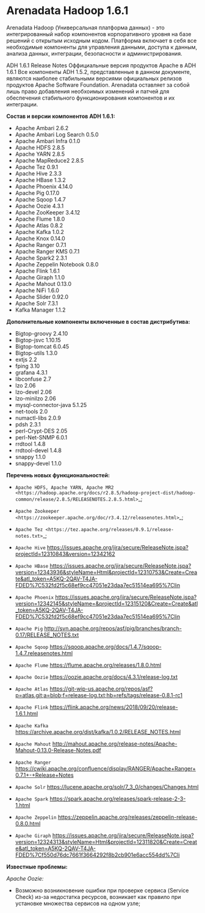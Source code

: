 # Arenadata Hadoop 1.6.1

Arenadata Hadoop (Универсальная платформа данных) -  это интегрированный набор компонентов корпоративного уровня на базе решений с открытым исходным кодом. Платформа включает в себя все необходимые компоненты для управления данными, доступа к данным, анализа данных, интеграции, безопасности и администрирования.

ADH 1.6.1 Release Notes
Оффициальные версия продуктов Apache в ADH 1.6.1
Все компоненты ADH 1.5.2, представленные в данном документе, являются наиболее стабильными версиями официальных релизов продуктов Apache Software Foundation. Arenadata оставляет за собой лишь право добавления необхоимых изменений и патчей для обеспечения стабильного функционирования компонентов и их интеграции.

**Состав и версии компонентов ADH 1.6.1:**
- Apache Ambari 2.6.2
- Apache Ambari Log Search	0.5.0	
- Apache Ambari Infra	0.1.0	
- Apache HDFS	2.8.5
- Apache YARN	2.8.5
- Apache MapReduce2	2.8.5
- Apache Tez	0.9.1
- Apache Hive	2.3.3
- Apache HBase	1.3.2
- Apache Phoenix 4.14.0
- Apache Pig	0.17.0
- Apache Sqoop	1.4.7
- Apache Oozie	4.3.1
- Apache ZooKeeper	3.4.12
- Apache Flume	1.8.0
- Apache Atlas	0.8.2
- Apache Kafka	1.0.2
- Apache Knox	0.14.0
- Apache Ranger	0.7.1
- Apache Ranger KMS	0.7.1
- Apache Spark2	2.3.1
- Apache Zeppelin Notebook	0.8.0
- Apache Flink	1.6.1
- Apache Giraph	1.1.0
- Apache Mahout	0.13.0
- Apache NiFi	1.6.0
- Apache Slider	0.92.0
- Apache Solr	7.3.1
- Kafka Manager	1.1.2


**Дополнительные компоненты включенные в состав дистрибутива:**
- Bigtop-groovy 2.4.10
- Bigtop-jsvc   1.10.15
- Bigtop-tomcat 6.0.45
- Bigtop-utils  1.3.0
- extjs 2.2
- fping 3.10
- grafana 4.3.1
- libconfuse  2.7
- lzo 2.06
- lzo-devel 2.06
- lzo-minilzo 2.06
- mysql-connector-java  5.1.25
- net-tools 2.0
- numactl-libs  2.0.9
- pdsh 2.3.1
- perl-Crypt-DES 2.05
- perl-Net-SNMP 6.0.1
- rrdtool 1.4.8
- rrdtool-devel 1.4.8
- snappy 1.1.0
- snappy-devel 1.1.0

**Перечень новых функциональностей:**
+ `Apache HDFS, Apache YARN, Apache MR2 <https://hadoop.apache.org/docs/r2.8.5/hadoop-project-dist/hadoop-common/release/2.8.5/RELEASENOTES.2.8.5.html>`_;

+ `Apache Zookeeper <https://zookeeper.apache.org/doc/r3.4.12/releasenotes.html>`_;

+ `Apache Tez <https://tez.apache.org/releases/0.9.1/release-notes.txt>`_;

+ `Apache Hive` https://issues.apache.org/jira/secure/ReleaseNote.jspa?projectId=12310843&version=12342162
+ `Apache HBase` https://issues.apache.org/jira/secure/ReleaseNote.jspa?version=12343936&styleName=Html&projectId=12310753&Create=Create&atl_token=A5KQ-2QAV-T4JA-FDED%7C532fd2f5c68ef9cc47051e23daa7ec51514ea695%7Clin
+ `Apache Phoenix` https://issues.apache.org/jira/secure/ReleaseNote.jspa?version=12342145&styleName=&projectId=12315120&Create=Create&atl_token=A5KQ-2QAV-T4JA-FDED%7C532fd2f5c68ef9cc47051e23daa7ec51514ea695%7Clin
+ `Apache Pig` http://svn.apache.org/repos/asf/pig/branches/branch-0.17/RELEASE_NOTES.txt
+ `Apache Sqoop` https://sqoop.apache.org/docs/1.4.7/sqoop-1.4.7.releasenotes.html

+ `Apache Flume` https://flume.apache.org/releases/1.8.0.html

+ `Apache Oozie` https://oozie.apache.org/docs/4.3.1/release-log.txt

+ `Apache Atlas` https://git-wip-us.apache.org/repos/asf?p=atlas.git;a=blob;f=release-log.txt;hb=refs/tags/release-0.8.1-rc1

+ `Apache Flink` https://flink.apache.org/news/2018/09/20/release-1.6.1.html

+ `Apache Kafka` https://archive.apache.org/dist/kafka/1.0.2/RELEASE_NOTES.html

+ `Apache Mahout` http://mahout.apache.org/release-notes/Apache-Mahout-0.13.0-Release-Notes.pdf

+ `Apache Ranger` https://cwiki.apache.org/confluence/display/RANGER/Apache+Ranger+0.7.1+-+Release+Notes

+ `Apache Solr` https://lucene.apache.org/solr/7_3_0/changes/Changes.html

+ `Apache Spark` https://spark.apache.org/releases/spark-release-2-3-1.html

+ `Apache Zeppelin` https://zeppelin.apache.org/releases/zeppelin-release-0.8.0.html

+ `Apache Giraph` https://issues.apache.org/jira/secure/ReleaseNote.jspa?version=12324313&styleName=Html&projectId=12311820&Create=Create&atl_token=A5KQ-2QAV-T4JA-FDED%7Cf550d76dc7661f3664292f8b2cb901e6acc554dd%7Cli

**Известные проблемы:**

*Apache Oozie:*
- Возможно возникновение ошибки при проверке сервиса (Service Check) из-за недостатка ресурсов, возникает как правило при установке множества сервисов на одном узле;
